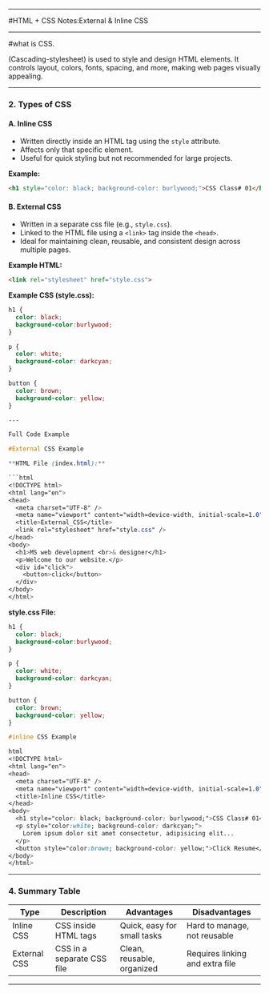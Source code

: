 
---
#HTML + CSS Notes:External & Inline CSS

---

#what is CSS.

(Cascading-stylesheet) is used to style and design HTML elements. It controls layout, colors, fonts, spacing, and more, making web pages visually appealing.

---

### 2. Types of CSS

#### A. Inline CSS

* Written directly inside an HTML tag using the `style` attribute.
* Affects only that specific element.
* Useful for quick styling but not recommended for large projects.

**Example:**

```html
<h1 style="color: black; background-color: burlywood;">CSS Class# 01</h1>
```

#### B. External CSS

* Written in a separate css file (e.g., `style.css`).
* Linked to the HTML file using a `<link>` tag inside the `<head>`.
* Ideal for maintaining clean, reusable, and consistent design across multiple pages.

**Example HTML:**

```html
<link rel="stylesheet" href="style.css">
```

**Example CSS (style.css):**

```css
h1 {
  color: black;
  background-color:burlywood;
}

p {
  color: white;
  background-color: darkcyan;
}

button {
  color: brown;
  background-color: yellow;
}

---

Full Code Example

#External CSS Example

**HTML File (index.html):**

```html
<!DOCTYPE html>
<html lang="en">
<head>
  <meta charset="UTF-8" />
  <meta name="viewport" content="width=device-width, initial-scale=1.0" />
  <title>External_CSS</title>
  <link rel="stylesheet" href="style.css" />
</head>
<body>
  <h1>MS web development <br>& designer</h1>
  <p>Welcome to our website.</p>
  <div id="click">
    <button>click</button>
  </div>
</body>
</html>
```

**style.css File:**

```css
h1 {
  color: black;
  background-color:burlywood;
}

p {
  color: white;
  background-color: darkcyan;
}

button {
  color: brown;
  background-color: yellow;
}

#inline CSS Example

html
<!DOCTYPE html>
<html lang="en">
<head>
  <meta charset="UTF-8" />
  <meta name="viewport" content="width=device-width, initial-scale=1.0" />
  <title>Inline CSS</title>
</head>
<body>
  <h1 style="color: black; background-color: burlywood;">CSS Class# 01</h1>
  <p style="color:white; background-color: darkcyan;">
    Lorem ipsum dolor sit amet consectetur, adipisicing elit...
  </p>
  <button style="color:brown; background-color: yellow;">Click Resume</button>
</body>
</html>
```

---

### 4. Summary Table

| Type         | Description                   | Advantages                  | Disadvantages                   |
| ------------ | ----------------------------- | --------------------------- | ------------------------------- |
| Inline CSS   | CSS inside HTML tags          | Quick, easy for small tasks | Hard to manage, not reusable    |
| External CSS | CSS in a separate CSS file | Clean, reusable, organized  | Requires linking and extra file |

---
